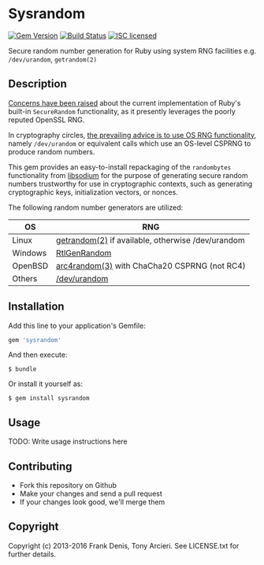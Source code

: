 # Sysrandom

[![Gem Version](https://badge.fury.io/rb/sysrandom.svg)](https://rubygems.org/gems/sysrandom)
[![Build Status](https://secure.travis-ci.org/cryptosphere/sysrandom.svg?branch=master)](https://travis-ci.org/cryptosphere/sysrandom)
[![ISC licensed](https://img.shields.io/badge/license-ISC-blue.svg)](https://github.com/cryptosphere/sysrandom/blob/master/LICENSE.txt)

Secure random number generation for Ruby using system RNG facilities e.g. `/dev/urandom`, `getrandom(2)`

## Description

[Concerns have been raised][concerns] about the current implementation of Ruby's built-in
`SecureRandom` functionality, as it presently leverages the poorly reputed OpenSSL RNG.

In cryptography circles, [the prevailing advice is to use OS RNG functionality][/dev/urandom],
namely `/dev/urandom` or equivalent calls which use an OS-level CSPRNG to
produce random numbers.

This gem provides an easy-to-install repackaging of the `randombytes`
functionality from [libsodium] for the purpose of generating secure random
numbers trustworthy for use in cryptographic contexts, such as generating
cryptographic keys, initialization vectors, or nonces.

The following random number generators are utilized:

| OS      | RNG                                                 |
|---------|-----------------------------------------------------|
| Linux   | [getrandom(2)] if available, otherwise /dev/urandom |
| Windows | [RtlGenRandom]                                      |
| OpenBSD | [arc4random(3)] with ChaCha20 CSPRNG (not RC4)      |
| Others  | [/dev/urandom]                                      |

[concerns]:      https://bugs.ruby-lang.org/issues/9569
[libsodium]:     https://github.com/jedisct1/libsodium
[getrandom(2)]:  http://man7.org/linux/man-pages/man2/getrandom.2.html
[RtlGenRandom]:  https://msdn.microsoft.com/en-us/library/windows/desktop/aa387694(v=vs.85).aspx
[arc4random(3)]: http://man.openbsd.org/arc4random.3
[/dev/urandom]:  http://sockpuppet.org/blog/2014/02/25/safely-generate-random-numbers/

## Installation

Add this line to your application's Gemfile:

```ruby
gem 'sysrandom'
```

And then execute:

    $ bundle

Or install it yourself as:

    $ gem install sysrandom

## Usage

TODO: Write usage instructions here

## Contributing

* Fork this repository on Github
* Make your changes and send a pull request
* If your changes look good, we'll merge them

## Copyright

Copyright (c) 2013-2016 Frank Denis, Tony Arcieri. See LICENSE.txt for further details.
